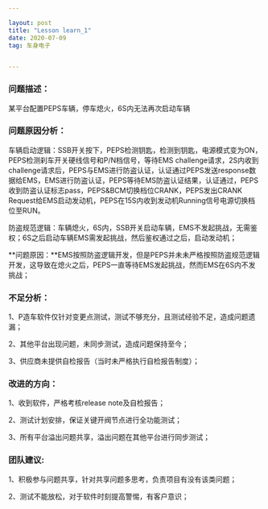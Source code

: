 ```yaml
---

layout: post
title: "Lesson learn_1"
date: 2020-07-09
tag: 车身电子


---
```


### 问题描述：

某平台配置PEPS车辆，停车熄火，6S内无法再次启动车辆

### 问题原因分析：

车辆启动逻辑：SSB开关按下，PEPS检测钥匙，检测到钥匙，电源模式变为ON，PEPS检测刹车开关硬线信号和P/N档信号，等待EMS challenge请求，2S内收到challenge请求后，PEPS与EMS进行防盗认证，认证通过PEPS发送response数据给EMS，EMS进行防盗认证，PEPS等待EMS防盗认证结果，认证通过，PEPS收到防盗认证标志pass，PEPS&BCM切换档位CRANK，PEPS发出CRANK Request给EMS启动发动机，PEPS在15S内收到发动机Running信号电源切换档位至RUN。

防盗规范逻辑：车辆熄火，6S内，SSB开关启动车辆，EMS不发起挑战，无需鉴权；6S之后启动车辆EMS需发起挑战，然后鉴权通过之后，启动发动机；

**问题原因：**EMS按照防盗逻辑开发，但是PEPS并未未严格按照防盗规范逻辑开发，这导致在熄火之后，PEPS一直等待EMS发起挑战，然而EMS在6S内不发挑战；

### 不足分析：

1、P造车软件仅针对变更点测试，测试不够充分，且测试经验不足，造成问题遗漏；

2、其他平台出现问题，未同步测试，造成问题保持至今；

3、供应商未提供自检报告（当时未严格执行自检报告制度）；

### 改进的方向：

1、收到软件，严格考核release note及自检报告；

2、测试计划安排，保证关键开阀节点进行全功能测试；

3、所有平台溢出问题共享，溢出问题在其他平台进行同步测试；

### 团队建议:

1、积极参与问题共享，针对共享问题多思考，负责项目有没有该类问题；

 2、测试不能放松，对于软件时刻提高警惕，有客户意识；